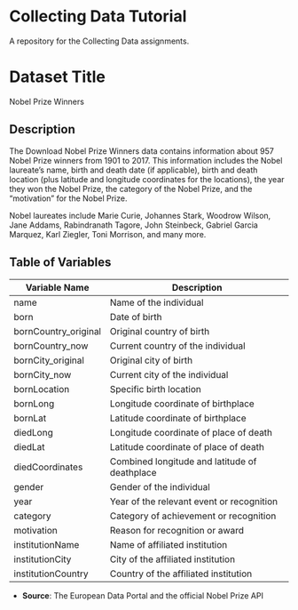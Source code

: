 # Collecting Data Tutorial
A repository for the Collecting Data assignments.
# Dataset Title
Nobel Prize Winners

## Description

The Download Nobel Prize Winners data contains information about 957 Nobel Prize winners from 1901 to 2017. This information includes the Nobel laureate’s name, birth and death date (if applicable), birth and death location (plus latitude and longitude coordinates for the locations), the year they won the Nobel Prize, the category of the Nobel Prize, and the “motivation” for the Nobel Prize.

Nobel laureates include Marie Curie, Johannes Stark, Woodrow Wilson, Jane Addams, Rabindranath Tagore, John Steinbeck, Gabriel Garcia Marquez, Karl Ziegler, Toni Morrison, and many more.


## Table of Variables

| Variable Name           | Description                                   |
|-------------------------|-----------------------------------------------|
| name                    | Name of the individual                        |
| born                    | Date of birth                                 |
| bornCountry_original    | Original country of birth                     |
| bornCountry_now         | Current country of the individual             |
| bornCity_original       | Original city of birth                        |
| bornCity_now            | Current city of the individual                |
| bornLocation            | Specific birth location      |
| bornLong                | Longitude coordinate of birthplace            |
| bornLat                 | Latitude coordinate of birthplace             |
| diedLong                | Longitude coordinate of place of death        |
| diedLat                 | Latitude coordinate of place of death         |
| diedCoordinates         | Combined longitude and latitude of deathplace |
| gender                  | Gender of the individual                      |
| year                    | Year of the relevant event or recognition     |
| category                | Category of achievement or recognition        |
| motivation              | Reason for recognition or award               |
| institutionName         | Name of affiliated institution                |
| institutionCity         | City of the affiliated institution            |
| institutionCountry      | Country of the affiliated institution         |



- **Source**:  The European Data Portal and the official Nobel Prize API

